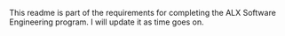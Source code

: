 This readme is part of the requirements for completing the ALX Software Engineering program. I will update it as time goes on.
